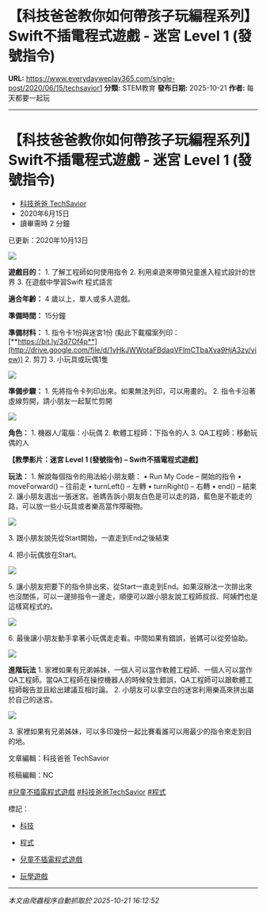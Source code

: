# 【科技爸爸教你如何帶孩子玩編程系列】Swift不插電程式遊戲 - 迷宮 Level 1 (發號指令)

**URL:** https://www.everydayweplay365.com/single-post/2020/06/15/techsavior1
**分類:** STEM教育
**發布日期:** 2025-10-21
**作者:** 每天都要一起玩

---

# 【科技爸爸教你如何帶孩子玩編程系列】Swift不插電程式遊戲 - 迷宮 Level 1 (發號指令)

  * [科技爸爸 TechSavior](https://www.everydayweplay365.com/profile/b6f45dc3-4833-4637-8f7d-9c51150f16bd/profile)
  * 2020年6月15日
  * 讀畢需時 2 分鐘



已更新：2020年10月13日

  


![](https://static.wixstatic.com/media/d57202_62b3bd78903f401888872e418ca091fc~mv2.jpg/v1/fill/w_147,h_118,al_c,q_80,usm_0.66_1.00_0.01,blur_2,enc_avif,quality_auto/d57202_62b3bd78903f401888872e418ca091fc~mv2.jpg)

  


  


**遊戲目的：** 1\. 了解工程師如何使用指令 2\. 利用桌遊來帶領兒童進入程式設計的世界 3\. 在遊戲中學習Swift 程式語言

  


**適合年齡：** 4 歲以上，單人或多人遊戲。

  


**準備時間：** 15分鐘

  


**準備材料：** 1\. 指令卡1份與迷宮1份 (點此下載檔案列印：[**https://bit.ly/3d7Of4p**](http://drive.google.com/file/d/1vHkJWWotaFBdaqVFlmCTbaXva9HjA3zv/view)) 2\. 剪刀 3\. 小玩具或玩偶1隻

![](https://static.wixstatic.com/media/d57202_fc2c37c0803349ef839e4900e60e0540~mv2.jpg/v1/fill/w_130,h_98,al_c,q_80,usm_0.66_1.00_0.01,blur_2,enc_avif,quality_auto/d57202_fc2c37c0803349ef839e4900e60e0540~mv2.jpg)

**準備步驟：** 1\. 先將指令卡列印出來。如果無法列印，可以用畫的。 2\. 指令卡沿著虛線剪開，請小朋友一起幫忙剪開

![](https://static.wixstatic.com/media/d57202_08cb6f2da92e47f799df679009b55d49~mv2.jpg/v1/fill/w_147,h_110,al_c,q_80,usm_0.66_1.00_0.01,blur_2,enc_avif,quality_auto/d57202_08cb6f2da92e47f799df679009b55d49~mv2.jpg)

**角色：** 1\. 機器人/電腦：小玩偶 2\. 軟體工程師：下指令的人 3\. QA工程師：移動玩偶的人

  


**【教學影片：迷宮 Level 1 (發號指令) – Swift不插電程式遊戲】**

**玩法：** 1\. 解說每個指令的用法給小朋友聽： • Run My Code – 開始的指令 • moveForward() – 往前走 • turnLeft() – 左轉 • turnRight() – 右轉 • end() – 結束 2\. 讓小朋友選出一張迷宮。爸媽告訴小朋友白色是可以走的路，藍色是不能走的路，可以放一些小玩具或者樂高當作障礙物。

![](https://static.wixstatic.com/media/d57202_26269644581241258a95d133ce2b92d4~mv2.jpg/v1/fill/w_147,h_110,al_c,q_80,usm_0.66_1.00_0.01,blur_2,enc_avif,quality_auto/d57202_26269644581241258a95d133ce2b92d4~mv2.jpg)

3\. 跟小朋友說先從Start開始，一直走到End之後結束

4\. 把小玩偶放在Start。 

![](https://static.wixstatic.com/media/d57202_3bd04d6619ce49fb9a9466dec284e8cb~mv2.jpg/v1/fill/w_147,h_110,al_c,q_80,usm_0.66_1.00_0.01,blur_2,enc_avif,quality_auto/d57202_3bd04d6619ce49fb9a9466dec284e8cb~mv2.jpg)

5\. 讓小朋友把要下的指令排出來，從Start一直走到End。如果沒辦法一次排出來也沒關係，可以一邊排指令一邊走，順便可以跟小朋友說工程師叔叔、阿姨們也是這樣寫程式的。 

![](https://static.wixstatic.com/media/d57202_6837aad0fc6d46eb81d125c3d0d2e7f2~mv2.jpg/v1/fill/w_147,h_110,al_c,q_80,usm_0.66_1.00_0.01,blur_2,enc_avif,quality_auto/d57202_6837aad0fc6d46eb81d125c3d0d2e7f2~mv2.jpg)

6\. 最後讓小朋友動手拿著小玩偶走走看。中間如果有錯誤，爸媽可以從旁協助。 

![](https://static.wixstatic.com/media/d57202_fe91d2ae82f246119a77e8c6e0ae8fba~mv2.jpg/v1/fill/w_147,h_110,al_c,q_80,usm_0.66_1.00_0.01,blur_2,enc_avif,quality_auto/d57202_fe91d2ae82f246119a77e8c6e0ae8fba~mv2.jpg)

**進階玩法** 1\. 家裡如果有兄弟姊妹，一個人可以當作軟體工程師、一個人可以當作QA工程師。當QA工程師在操控機器人的時候發生錯誤，QA工程師可以跟軟體工程師報告並且給出建議互相討論。 2\. 小朋友可以拿空白的迷宮利用樂高來拼出屬於自己的迷宮。

![](https://static.wixstatic.com/media/d57202_2ed7d754650d4e5ca98546a979053a1e~mv2.jpg/v1/fill/w_147,h_110,al_c,q_80,usm_0.66_1.00_0.01,blur_2,enc_avif,quality_auto/d57202_2ed7d754650d4e5ca98546a979053a1e~mv2.jpg)

3\. 家裡如果有兄弟姊妹，可以多印幾份一起比賽看誰可以用最少的指令來走到目的地。

  


文章編輯：科技爸爸 TechSavior

核稿編輯：NC

  


[#兒童不插電程式遊戲](https://www.everydayweplay365.com/home/hashtags/兒童不插電程式遊戲) [#科技爸爸TechSavior](https://www.everydayweplay365.com/home/hashtags/科技爸爸TechSavior) [#程式](https://www.everydayweplay365.com/home/hashtags/程式)

標記：

  * [科技](https://www.everydayweplay365.com/home/tags/科技)
  * [程式](https://www.everydayweplay365.com/home/tags/程式)
  * [兒童不插電程式遊戲](https://www.everydayweplay365.com/home/tags/兒童不插電程式遊戲)



  * [玩學遊戲](https://www.everydayweplay365.com/home/categories/玩學遊戲)




---

*本文由爬蟲程序自動抓取於 2025-10-21 16:12:52*
